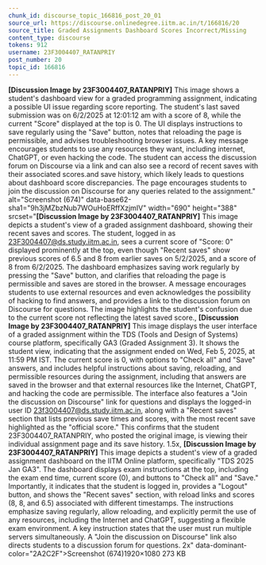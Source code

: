```yaml
---
chunk_id: discourse_topic_166816_post_20_01
source_url: https://discourse.onlinedegree.iitm.ac.in/t/166816/20
source_title: Graded Assignments Dashboard Scores Incorrect/Missing
content_type: discourse
tokens: 912
username: 23F3004407_RATANPRIY
post_number: 20
topic_id: 166816
---
```


**[Discussion Image by 23F3004407_RATANPRIY]** This image shows a student's dashboard view for a graded programming assignment, indicating a possible UI issue regarding score reporting. The student's last saved submission was on 6/2/2025 at 12:01:12 am with a score of 8, while the current "Score" displayed at the top is 0. The UI displays instructions to save regularly using the "Save" button, notes that reloading the page is permissible, and advises troubleshooting browser issues. A key message encourages students to use any resources they want, including internet, ChatGPT, or even hacking the code. The student can access the discussion forum on Discourse via a link and can also see a record of recent saves with their associated scores.and save history, which likely leads to questions about dashboard score discrepancies. The page encourages students to join the discussion on Discourse for any queries related to the assignment." alt="Screenshot (674)" data-base62-sha1="9h3jMZbzNub7WOuHoERffXzjmIV" width="690" height="388" srcset="**[Discussion Image by 23F3004407_RATANPRIY]** This image depicts a student's view of a graded assignment dashboard, showing their recent saves and scores. The student, logged in as 23F3004407@ds.study.iitm.ac.in, sees a current score of "Score: 0" displayed prominently at the top, even though "Recent saves" show previous scores of 6.5 and 8 from earlier saves on 5/2/2025, and a score of 8 from 6/2/2025. The dashboard emphasizes saving work regularly by pressing the "Save" button, and clarifies that reloading the page is permissible and saves are stored in the browser. A message encourages students to use external resources and even acknowledges the possibility of hacking to find answers, and provides a link to the discussion forum on Discourse for questions. The image highlights the student's confusion due to the current score not reflecting the latest saved score., **[Discussion Image by 23F3004407_RATANPRIY]** This image displays the user interface of a graded assignment within the TDS (Tools and Design of Systems) course platform, specifically GA3 (Graded Assignment 3). It shows the student view, indicating that the assignment ended on Wed, Feb 5, 2025, at 11:59 PM IST. The current score is 0, with options to "Check all" and "Save" answers, and includes helpful instructions about saving, reloading, and permissible resources during the assignment, including that answers are saved in the browser and that external resources like the Internet, ChatGPT, and hacking the code are permissible. The interface also features a "Join the discussion on Discourse" link for questions and displays the logged-in user ID 23f3004407@ds.study.iitm.ac.in, along with a "Recent saves" section that lists previous save times and scores, with the most recent save highlighted as the "official score." This confirms that the student 23F3004407_RATANPRIY, who posted the original image, is viewing their individual assignment page and its save history. 1.5x, **[Discussion Image by 23F3004407_RATANPRIY]** This image depicts a student's view of a graded assignment dashboard on the IITM Online platform, specifically "TDS 2025 Jan GA3". The dashboard displays exam instructions at the top, including the exam end time, current score (0), and buttons to "Check all" and "Save." Importantly, it indicates that the student is logged in, provides a "Logout" button, and shows the "Recent saves" section, with reload links and scores (8, 8, and 6.5) associated with different timestamps. The instructions emphasize saving regularly, allow reloading, and explicitly permit the use of any resources, including the Internet and ChatGPT, suggesting a flexible exam environment. A key instruction states that the user must run multiple servers simultaneously. A "Join the discussion on Discourse" link also directs students to a discussion forum for questions. 2x" data-dominant-color="2A2C2F">Screenshot (674)1920×1080 273 KB
